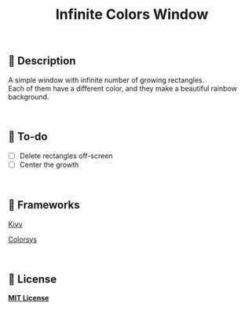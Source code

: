 <div align="center">
  <h1> Infinite Colors Window </h1>
  <br />
</div>

## 📒 Description
A simple window with infinite number of growing rectangles.<br />Each of them have a different color, and they make a beautiful rainbow background.

<br />

## 👀 To-do
- [ ] Delete rectangles off-screen
- [ ] Center the growth

<br />

## 🧬 Frameworks
[Kivy](https://kivy.org/doc/stable/)

[Colorsys](https://docs.python.org/3/library/colorsys.html)

<br />

## 📄 License
**[MIT License](https://github.com/andreaaazo/InfiniteColorsWindow/blob/main/LICENSE)**
